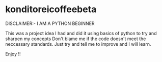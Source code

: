 # konditoreicoffeebeta
DISCLAIMER:- I AM A PYTHON BEGINNER

This was a project idea I had and did it using basics of python to try and sharpen my concepts
Don't blame me if the code doesn't meet the neccessary standards.
Just try and tell me to improve and I will learn.

Enjoy !!
